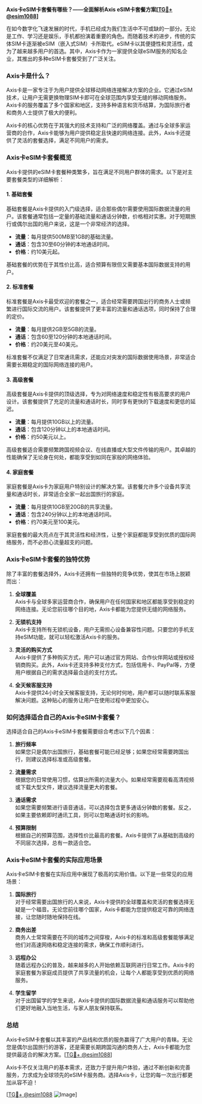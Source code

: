 **Axis卡eSIM卡套餐有哪些？——全面解析Axis eSIM卡套餐方案[[TG💪+ @esim1088](https://t.me/s/esim1088)]**

在如今数字化飞速发展的时代，手机已经成为我们生活中不可或缺的一部分。无论是工作、学习还是娱乐，手机都扮演着重要的角色。而随着技术的进步，传统的实体SIM卡逐渐被eSIM（嵌入式SIM）卡所取代。eSIM卡以其便捷性和灵活性，成为了越来越多用户的首选。其中，Axis卡作为一家提供全球eSIM服务的知名企业，其推出的多种eSIM卡套餐受到了广泛关注。

### Axis卡是什么？

Axis卡是一家专注于为用户提供全球移动网络连接解决方案的企业。它通过eSIM技术，让用户无需更换物理SIM卡即可在全球范围内享受无缝的移动网络服务。Axis卡的服务覆盖了多个国家和地区，支持多种语言和货币结算，为国际旅行者和商务人士提供了极大的便利。

Axis卡的核心优势在于其强大的技术支持和广泛的网络覆盖。通过与全球多家运营商的合作，Axis卡能够为用户提供稳定且快速的网络连接。此外，Axis卡还提供了灵活的套餐选择，满足不同用户的需求。

### Axis卡eSIM卡套餐概览

Axis卡提供的eSIM卡套餐种类繁多，旨在满足不同用户群体的需求。以下是对主要套餐类型的详细解析：

#### 1. **基础套餐**
基础套餐是Axis卡提供的入门级选择，适合那些偶尔需要使用国际数据流量的用户。该套餐通常包括一定量的基础流量和通话分钟数，价格相对实惠。对于短期旅行或偶尔出国的用户来说，这是一个非常经济的选择。

- **流量**：每月提供500MB至1GB的基础流量。
- **通话**：包含30至60分钟的本地通话时间。
- **价格**：约10美元起。

基础套餐的优势在于其性价比高，适合预算有限但又需要基本国际数据支持的用户。

#### 2. **标准套餐**
标准套餐是Axis卡最受欢迎的套餐之一，适合经常需要跨国出行的商务人士或频繁进行国际交流的用户。该套餐提供了更丰富的流量和通话选项，同时保持了合理的定价。

- **流量**：每月提供2GB至5GB的流量。
- **通话**：包含60至120分钟的本地通话时间。
- **价格**：约20美元至40美元。

标准套餐不仅满足了日常通讯需求，还能应对突发的国际数据使用场景，非常适合需要长期稳定的国际网络连接的用户。

#### 3. **高级套餐**
高级套餐是Axis卡提供的顶级选择，专为对网络速度和稳定性有极高要求的用户设计。该套餐提供了充足的流量和通话时长，同时享有更快的下载速度和更低的延迟。

- **流量**：每月提供10GB以上的流量。
- **通话**：包含120分钟以上的本地通话时间。
- **价格**：约50美元以上。

高级套餐适合需要频繁跨国视频会议、在线直播或大型文件传输的用户。其卓越的性能确保了无论身在何处，都能享受到如同在家般的网络体验。

#### 4. **家庭套餐**
家庭套餐是Axis卡为家庭用户特别设计的解决方案。该套餐允许多个设备共享流量和通话时长，非常适合全家一起出国旅行的家庭。

- **流量**：每月提供10GB至20GB的共享流量。
- **通话**：包含240分钟以上的本地通话时间。
- **价格**：约70美元至100美元。

家庭套餐的最大亮点在于其灵活性和经济性，让整个家庭都能享受到优质的国际网络服务，而不必担心流量超支的问题。

### Axis卡eSIM卡套餐的独特优势

除了丰富的套餐选择外，Axis卡还拥有一些独特的竞争优势，使其在市场上脱颖而出：

1. **全球覆盖**  
   Axis卡与全球多家运营商合作，确保用户在任何国家和地区都能享受到稳定的网络连接。无论您前往哪个目的地，Axis卡都能为您提供无缝的网络服务。

2. **无锁机支持**  
   Axis卡支持所有无锁机设备，用户无需担心设备兼容性问题。只要您的手机支持eSIM功能，就可以轻松激活Axis卡的服务。

3. **灵活的购买方式**  
   Axis卡提供了多种购买方式，用户可以通过官方网站、合作伙伴网站或授权经销商购买。此外，Axis卡还支持多种支付方式，包括信用卡、PayPal等，方便用户根据自己的需求选择最合适的支付方式。

4. **全天候客服支持**  
   Axis卡提供24小时全天候客服支持，无论何时何地，用户都可以随时联系客服解决问题。这种贴心的服务让用户在使用过程中更加安心。

### 如何选择适合自己的Axis卡eSIM卡套餐？

选择适合自己的Axis卡eSIM卡套餐需要综合考虑以下几个因素：

1. **旅行频率**  
   如果您只是偶尔出国旅行，基础套餐可能已经足够；如果您经常需要跨国出行，则建议选择标准或高级套餐。

2. **流量需求**  
   根据您的日常使用习惯，估算出所需的流量大小。如果经常需要观看高清视频或下载大型文件，建议选择流量更大的套餐。

3. **通话需求**  
   如果您需要频繁进行语音通话，可以选择包含更多通话分钟数的套餐。反之，如果主要依赖即时通讯工具，则可以忽略通话时长的影响。

4. **预算限制**  
   根据自己的预算范围，选择性价比最高的套餐。Axis卡提供了从基础到高级的不同层次选择，总有一款适合您。

### Axis卡eSIM卡套餐的实际应用场景

Axis卡eSIM卡套餐在实际应用中展现了极高的实用价值。以下是一些常见的应用场景：

1. **国际旅行**  
   对于经常需要出国旅行的人来说，Axis卡提供的全球覆盖和灵活的套餐选择无疑是一个福音。无论您前往哪个国家，Axis卡都能为您提供稳定可靠的网络连接，让您随时随地保持在线。

2. **商务出差**  
   商务人士常常需要在不同的城市之间穿梭，Axis卡的标准和高级套餐能够满足他们对高速网络和稳定连接的需求，确保工作顺利进行。

3. **远程办公**  
   随着远程办公的普及，越来越多的人开始依赖互联网进行日常工作。Axis卡的家庭套餐为家庭成员提供了共享流量的机会，让每个人都能享受到优质的网络服务。

4. **学生留学**  
   对于出国留学的学生来说，Axis卡提供的国际数据流量和通话服务可以帮助他们更好地融入当地生活，与家人朋友保持联系。

### 总结

Axis卡eSIM卡套餐以其丰富的产品线和优质的服务赢得了广大用户的青睐。无论您是偶尔出国旅行的游客，还是需要长期跨国沟通的商务人士，Axis卡都能为您提供最适合的解决方案。[[TG💪+ @esim1088](https://t.me/s/esim1088)]

Axis卡不仅关注用户的基本需求，还致力于提升用户体验，通过不断创新和完善服务，力求成为全球领先的eSIM卡服务商。选择Axis卡，让您的每一次出行都更加从容不迫！

[[TG💪+ @esim1088](https://t.me/s/esim1088) ![Image](https://i.postimg.cc/4NQfJmqS/Snipaste-2025-05-13-00-14-12.png)]